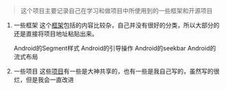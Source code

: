 > 这个项目主要记录自己在学习和做项目中所使用到的一些框架和开源项目

1. 一些框架
这个<a href="https://github.com/xiaoniudadi/Notes/support_lib.md">框架</a>包括的内容比较杂，自己并没有很好的分类，所以大部分的还是直接将项目地址粘贴出来。

    Android的Segment样式
    Android的引导操作
    Android的seekbar
    Android的流式布局

2. 一些项目
这些<a href="https://github.com/xiaoniudadi/Notes/project_lib.md">项目</a>有一些是大神共享的，也有一些是我自己写的，虽然写的很烂，但是我会一直改进
    

